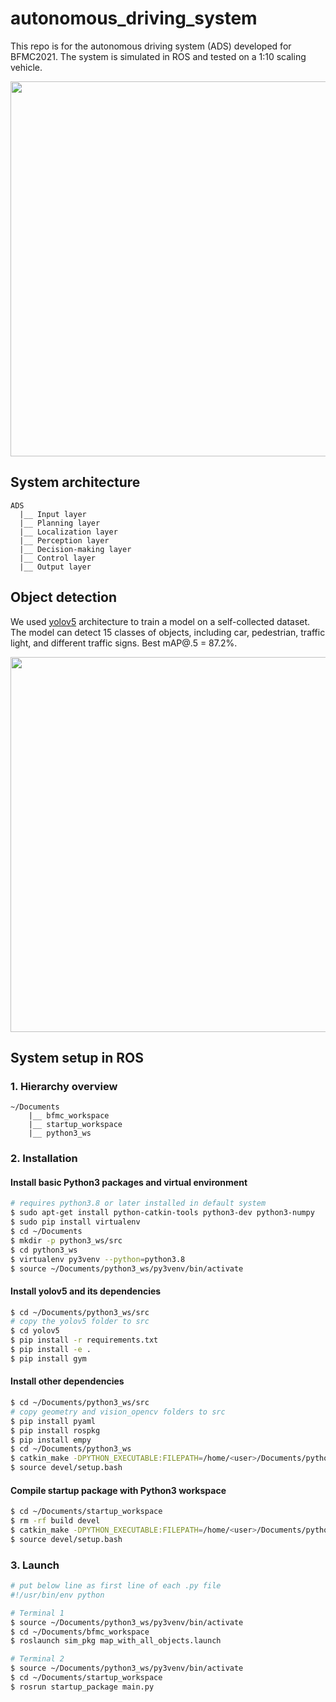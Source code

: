 # autonomous_driving_system
This repo is for the autonomous driving system (ADS) developed for BFMC2021. The system is simulated in ROS and tested on a 1:10 scaling vehicle.

<p align="center">
  <img src="https://user-images.githubusercontent.com/62132206/139712662-ea3d87d7-a312-4bd8-9be8-56534e74adb9.gif?raw=true" width="600">
</p>

## System architecture

    ADS
      |__ Input layer
      |__ Planning layer
      |__ Localization layer
      |__ Perception layer
      |__ Decision-making layer
      |__ Control layer
      |__ Output layer

## Object detection
We used [yolov5](https://github.com/ultralytics/yolov5) architecture to train a model on a self-collected dataset. The model can detect 15 classes of objects, including car, pedestrian, traffic light, and different traffic signs. Best mAP@.5 = 87.2%.

<p align="center">
  <img src="https://user-images.githubusercontent.com/62132206/145183769-7e5bf5e9-d248-4978-82d3-51ca32b87a84.png?raw=true" width="600">
</p>

## System setup in ROS
### 1. Hierarchy overview

    ~/Documents
        |__ bfmc_workspace
        |__ startup_workspace
        |__ python3_ws

### 2. Installation

#### Install basic Python3 packages and virtual environment

```bash
# requires python3.8 or later installed in default system
$ sudo apt-get install python-catkin-tools python3-dev python3-numpy
$ sudo pip install virtualenv
$ cd ~/Documents
$ mkdir -p python3_ws/src
$ cd python3_ws
$ virtualenv py3venv --python=python3.8
$ source ~/Documents/python3_ws/py3venv/bin/activate
```

#### Install yolov5 and its dependencies

```bash
$ cd ~/Documents/python3_ws/src
# copy the yolov5 folder to src
$ cd yolov5
$ pip install -r requirements.txt
$ pip install -e .
$ pip install gym
```

#### Install other dependencies

```bash
$ cd ~/Documents/python3_ws/src
# copy geometry and vision_opencv folders to src
$ pip install pyaml
$ pip install rospkg
$ pip install empy
$ cd ~/Documents/python3_ws
$ catkin_make -DPYTHON_EXECUTABLE:FILEPATH=/home/<user>/Documents/python3_ws/py3venv/bin/python
$ source devel/setup.bash
```

#### Compile startup package with Python3 workspace

```bash
$ cd ~/Documents/startup_workspace
$ rm -rf build devel
$ catkin_make -DPYTHON_EXECUTABLE:FILEPATH=/home/<user>/Documents/python3_ws/py3venv/bin/python
$ source devel/setup.bash
```

### 3. Launch

```bash
# put below line as first line of each .py file
#!/usr/bin/env python

# Terminal 1
$ source ~/Documents/python3_ws/py3venv/bin/activate
$ cd ~/Documents/bfmc_workspace
$ roslaunch sim_pkg map_with_all_objects.launch

# Terminal 2
$ source ~/Documents/python3_ws/py3venv/bin/activate
$ cd ~/Documents/startup_workspace
$ rosrun startup_package main.py
```
